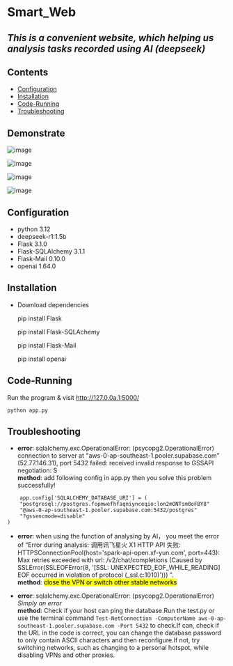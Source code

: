 # Smart_Web

## _This is a convenient website, which helping us analysis tasks recorded using AI (deepseek)_


## Contents
- [Configuration](#Configuration)
- [Installation](#Installation)
- [Code-Running](#Code-Running)
- [Troubleshooting](#Troubleshooting)

## Demonstrate
![image](https://github.com/user-attachments/assets/aeb31598-9d86-4689-89a6-e1602719eaa6)

![image](https://github.com/user-attachments/assets/821d15e5-3278-4da0-ba94-7a53f39658d2)

![image](https://github.com/user-attachments/assets/211ebb59-37f3-409b-a44b-963b8558b4ee)

![image](https://github.com/user-attachments/assets/6793254c-5bb0-4432-9d51-89676aed0443)


## Configuration
* python 3.12
* deepseek-r1:1.5b
* Flask 3.1.0
* Flask-SQLAlchemy 3.1.1
* Flask-Mail 0.10.0
* openai 1.64.0


## Installation
* Download dependencies


    pip install Flask
  
    pip install Flask-SQLAchemy
    
    pip install Flask-Mail
    
    pip install openai
  

## Code-Running
Run the program & visit <http://127.0.0a.1:5000/>


    python app.py


## Troubleshooting
* **error**: sqlalchemy.exc.OperationalError: (psycopg2.OperationalError) connection to server at "aws-0-ap-southeast-1.pooler.supabase.com" (52.77.146.31), port 5432 failed: received invalid response to GSSAPI negotiation: S  
  **method**: add following config in app.py then you solve this problem successfully!

```
    app.config['SQLALCHEMY_DATABASE_URI'] = (
    "postgresql://postgres.fopmwefhfaqniynceqio:lon2mONTsm0oFBY8"
    "@aws-0-ap-southeast-1.pooler.supabase.com:5432/postgres"
    "?gssencmode=disable"
)
```
* **error**: when using the function of analysing by AI， you meet the error of “Error during analysis: 调用讯飞星火 X1 HTTP API 失败: HTTPSConnectionPool(host='spark-api-open.xf-yun.com', port=443): Max retries exceeded with url: /v2/chat/completions (Caused by SSLError(SSLEOFError(8, '[SSL: UNEXPECTED_EOF_WHILE_READING] EOF occurred in violation of protocol (_ssl.c:1010)'))) ”.  
  **method**: <mark>close the VPN or switch other stable networks<mark>
  
* **error**: sqlalchemy.exc.OperationalError: (psycopg2.OperationalError)  *Simply an error*  
  **method**: Check if your host can ping the database.Run the test.py or use the terminal command `Test-NetConnection -ComputerName aws-0-ap-southeast-1.pooler.supabase.com -Port 5432` to check.If can, check if the URL in the code is correct, you can change the database password to only contain ASCII characters and then reconfigure.If not, try switching networks, such as changing to a personal hotspot, while disabling VPNs and other proxies.
